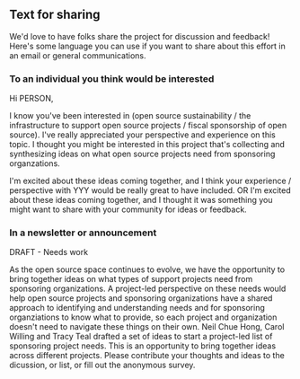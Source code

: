 ## Text for sharing

We'd love to have folks share the project for discussion and feedback! Here's some language you can use if you want to share about this
effort in an email or general communications.

### To an individual you think would be interested

Hi PERSON,

I know you've been interested in (open source sustainability / the infrastructure to support open source projects / fiscal sponsorship 
of open source). I've really appreciated your perspective and experience on this topic. I thought you might be interested in this project
that's collecting and synthesizing ideas on what open source projects need from sponsoring organzations. 

I'm excited about these ideas coming together, and I think your experience / perspective with YYY would be really great to have included. 
OR
I'm excited about these ideas coming together, and I thought it was something you might want to share with your community for ideas 
or feedback. 


### In a newsletter or announcement

DRAFT - Needs work 

As the open source space continues to evolve, we have the opportunity to bring together ideas on what types of support projects need
from sponsoring organizations. A project-led perspective on these needs would help open source projects and sponsoring organizations
have a shared approach to identifying and understanding needs and for sponsoring organziations to know what to provide, so each project
and organization doesn't need to navigate these things on their own. Neil Chue Hong, Carol Willing and Tracy Teal drafted a set of ideas 
to start a project-led list of sponsoring project needs. This is an opportunity to bring together ideas across different projects. Please
contribute your thoughts and ideas to the dicussion, or list, or fill out the anonymous survey. 
